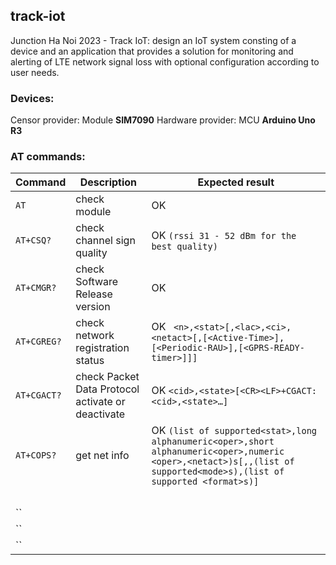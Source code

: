 ## track-iot
Junction Ha Noi 2023 - Track IoT: design an IoT system consting of a device and an application that provides a solution for monitoring and alerting of LTE network signal loss with optional configuration according to user needs.

### Devices:
Censor provider: Module **SIM7090**
Hardware provider: MCU **Arduino Uno R3**
### AT commands:
|Command        | Description                                 |  Expected result
|------------   | ---------------                             |  --------------------------------------
|`AT`           |  check module                               |   OK </br>
|`AT+CSQ?`      |  check channel sign quality                 |   OK `(rssi 31 - 52 dBm for the best quality)` </br>
|`AT+CMGR?`     |  check Software Release version             |   OK </br>
|`AT+CGREG?`    |  check network registration status          |   OK ` <n>,<stat>[,<lac>,<ci>,<netact>[,[<Active-Time>],[<Periodic-RAU>],[<GPRS-READY-timer>]]]` </br>
|`AT+CGACT?	`   |  check Packet Data Protocol activate or deactivate|   OK `<cid>,<state>[<CR><LF>+CGACT: <cid>,<state>…]`
|`AT+COPS?	`         |  get net info     | OK `(list of supported<stat>,long alphanumeric<oper>,short alphanumeric<oper>,numeric <oper>,<netact>)s[,,(list of supported<mode>s),(list of supported <format>s)]` </br>
|`	`         |       | </br>
|``         |       | </br>
|``         |       | </br>
|``         |       | </br>
